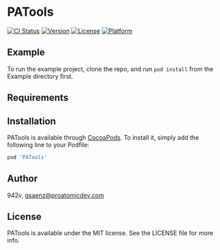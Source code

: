 # PATools

[![CI Status](https://img.shields.io/travis/942v/PATools.svg?style=flat)](https://travis-ci.org/942v/PATools)
[![Version](https://img.shields.io/cocoapods/v/PATools.svg?style=flat)](https://cocoapods.org/pods/PATools)
[![License](https://img.shields.io/cocoapods/l/PATools.svg?style=flat)](https://cocoapods.org/pods/PATools)
[![Platform](https://img.shields.io/cocoapods/p/PATools.svg?style=flat)](https://cocoapods.org/pods/PATools)

## Example

To run the example project, clone the repo, and run `pod install` from the Example directory first.

## Requirements

## Installation

PATools is available through [CocoaPods](https://cocoapods.org). To install
it, simply add the following line to your Podfile:

```ruby
pod 'PATools'
```

## Author

942v, gsaenz@proatomicdev.com

## License

PATools is available under the MIT license. See the LICENSE file for more info.
